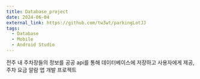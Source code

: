 ```yaml
---
title: Database_project
date: 2024-06-04
external_link: https://github.com/tw3wt/parkingLotJJ
tags:
  - Database
  - Mobile
  - Android Studio
---
```


전주 내 주차장들의 정보를 공공 api를 통해 데이터베이스에 저장하고 사용자에게 제공, 주차 요금 알람 앱 개발 프로젝트 

<!--more-->
